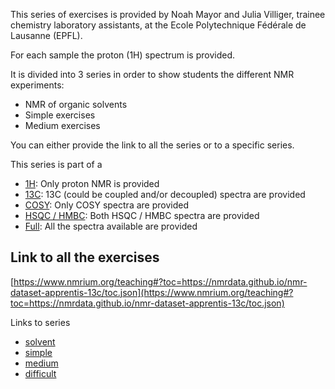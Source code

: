This series of exercises is provided by Noah Mayor and Julia Villiger, trainee chemistry laboratory assistants, at the Ecole Polytechnique Fédérale de Lausanne (EPFL).

For each sample the proton (1H) spectrum is provided.

It is divided into 3 series in order to show students the different NMR experiments:

- NMR of organic solvents
- Simple exercises
- Medium exercises

You can either provide the link to all the series or to a specific series.

This series is part of a

- [1H](https://nmrdata.github.io/nmr-dataset-apprentis-1h/): Only proton NMR is provided
- [13C](https://nmrdata.github.io/nmr-dataset-apprentis-13c/): 13C (could be coupled and/or decoupled) spectra are provided
- [COSY](https://nmrdata.github.io/nmr-dataset-apprentis-cosy/): Only COSY spectra are provided
- [HSQC / HMBC](https://nmrdata.github.io/nmr-dataset-apprentis-hmbc/): Both HSQC / HMBC spectra are provided
- [Full](https://nmrdata.github.io/nmr-dataset-apprentis-full/): All the spectra available are provided

## Link to all the exercises

[https://www.nmrium.org/teaching#?toc=https://nmrdata.github.io/nmr-dataset-apprentis-13c/toc.json](https://www.nmrium.org/teaching#?toc=https://nmrdata.github.io/nmr-dataset-apprentis-13c/toc.json)

Links to series

* [solvent](https://www.nmrium.org/teaching#?toc=https://nmrdata.github.io/nmr-dataset-apprentis-13c/toc_10_solvent.json)
* [simple](https://www.nmrium.org/teaching#?toc=https://nmrdata.github.io/nmr-dataset-apprentis-13c/toc_20_simple.json)
* [medium](https://www.nmrium.org/teaching#?toc=https://nmrdata.github.io/nmr-dataset-apprentis-13c/toc_30_medium.json)
* [difficult](https://www.nmrium.org/teaching#?toc=https://nmrdata.github.io/nmr-dataset-apprentis-13c/toc_40_difficult.json)
